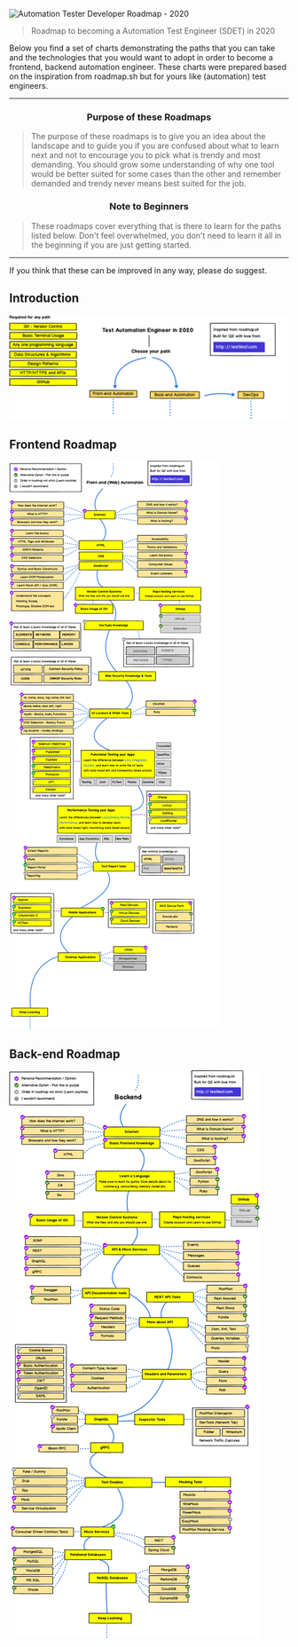 
![Automation Tester Developer Roadmap - 2020](https://testleaf.com/wp-content/uploads/2020/06/RoadMap.png)

> Roadmap to becoming a Automation Test Engineer (SDET) in 2020

Below you find a set of charts demonstrating the paths that you can take and the technologies that you would want to adopt in order to become a frontend, backend automation engineer. These charts were prepared based on the inspiration from roadmap.sh but for yours like (automation) test engineers.

***

<h3 align="center"><strong>Purpose of these Roadmaps</strong></h3>

> The purpose of these roadmaps is to give you an idea about the landscape and to guide you if you are confused about what to learn next and not to encourage you to pick what is trendy and most demanding. You should grow some understanding of why one tool would be better suited for some cases than the other and remember demanded and trendy never means best suited for the job.

<h3 align="center"><strong>Note to Beginners</strong></h3>

> These roadmaps cover everything that is there to learn for the paths listed below. Don't feel overwhelmed, you don't need to learn it all in the beginning if you are just getting started.

***

If you think that these can be improved in any way, please do suggest.

## Introduction

![Automation Test Engineer Roadmap Introduction](./img/intro.png?year-2020-2)

## Frontend Roadmap

![Frontend Roadmap](./img/frontend.png?year-2020-2)

## Back-end Roadmap 

![Back-end Roadmap](./img/backend.png?year-2020-2)

